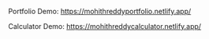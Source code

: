 Portfolio Demo: https://mohithreddyportfolio.netlify.app/

Calculator Demo: https://mohithreddycalculator.netlify.app/
